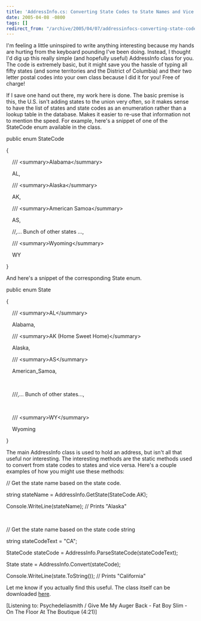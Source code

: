 ```yaml
---
title: 'AddressInfo.cs: Converting State Codes to State Names and Vice Versa'
date: 2005-04-08 -0800
tags: []
redirect_from: "/archive/2005/04/07/addressinfocs-converting-state-codes-to-state-names-and-vice-versa.aspx/"
---
```


I'm feeling a little uninspired to write anything interesting because my
hands are hurting from the keyboard pounding I've been doing. Instead, I
thought I'd dig up this really simple (and hopefully useful) AddressInfo
class for you. The code is extremely basic, but it might save you the
hassle of typing all fifty states (and some territories and the District
of Columbia) and their two letter postal codes into your own class
because I did it for you! Free of charge!

If I save one hand out there, my work here is done. The basic premise is
this, the U.S. isn't adding states to the union very often, so it makes
sense to have the list of states and state codes as an enumeration
rather than a lookup table in the database. Makes it easier to re-use
that information not to mention the speed. For example, here's a snippet
of one of the StateCode enum available in the class.

public enum StateCode

{

    /// \<summary\>Alabama\</summary\>

    AL,

    /// \<summary\>Alaska\</summary\>

    AK,

    /// \<summary\>American Samoa\</summary\>

    AS,

    //,... Bunch of other states ...,

    /// \<summary\>Wyoming\</summary\>

    WY

}

And here's a snippet of the corresponding State enum.

public enum State

{

    /// \<summary\>AL\</summary\>

    Alabama,

    /// \<summary\>AK (Home Sweet Home)\</summary\>

    Alaska,

    /// \<summary\>AS\</summary\>

    American\_Samoa,

 

    ///,... Bunch of other states...,

 

    /// \<summary\>WY\</summary\>

    Wyoming

}

The main AddressInfo class is used to hold an address, but isn't all
that useful nor interesting. The interesting methods are the static
methods used to convert from state codes to states and vice versa.
Here's a couple examples of how you might use these methods:

// Get the state name based on the state code.

string stateName = AddressInfo.GetState(StateCode.AK);

Console.WriteLine(stateName); // Prints "Alaska"

 

// Get the state name based on the state code string

string stateCodeText = "CA";

StateCode stateCode = AddressInfo.ParseStateCode(stateCodeText);

State state = AddressInfo.Convert(stateCode);

Console.WriteLine(state.ToString()); // Prints "California"

Let me know if you actually find this useful. The class itself can be
downloaded [here](https://haacked.com/code/AddressInfo.zip).

[Listening to: Psychedeliasmith / Give Me My Auger Back - Fat Boy Slim -
On The Floor At The Boutique (4:21)]

